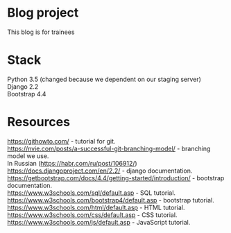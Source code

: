 # Blog project
This blog is for trainees

# Stack
Python 3.5 (changed because we dependent on our staging server)  
Django 2.2  
Bootstrap 4.4  

# Resources  
https://githowto.com/ - tutorial for git.  
https://nvie.com/posts/a-successful-git-branching-model/ - branching model we use.  
    In Russian (https://habr.com/ru/post/106912/)  
https://docs.djangoproject.com/en/2.2/ - django documentation.  
https://getbootstrap.com/docs/4.4/getting-started/introduction/ - bootstrap documentation.  
https://www.w3schools.com/sql/default.asp - SQL tutorial.  
https://www.w3schools.com/bootstrap4/default.asp - bootstrap tutorial.  
https://www.w3schools.com/html/default.asp - HTML tutorial.  
https://www.w3schools.com/css/default.asp - CSS tutorial.  
https://www.w3schools.com/js/default.asp - JavaScript tutorial.  
